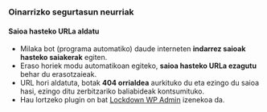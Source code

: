 ### Oinarrizko segurtasun neurriak
#### Saioa hasteko URLa aldatu

- Milaka bot (programa automatiko) daude interneten **indarrez saioak hasteko saiakerak** egiten.
- Eraso horiek modu automatikoan egiteko, **saioa hasteko URLa ezagutu** behar du erasotzaieak.
- URL hori aldatuta, botak **404 orrialdea** aurkituko du eta ezingo du saioa hasi, ezingo ditu zerbitzariko baliabideak kontsumituko.
- Hau lortzeko plugin on bat [Lockdown WP Admin](https://wordpress.org/plugins/lockdown-wp-admin/) izenekoa da.